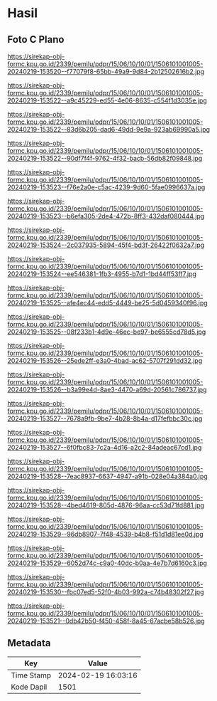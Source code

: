 # Hasil

## Foto C Plano

https://sirekap-obj-formc.kpu.go.id/2339/pemilu/pdpr/15/06/10/10/01/1506101001005-20240219-153520--f77079f8-65bb-49a9-9d84-2b12502616b2.jpg

https://sirekap-obj-formc.kpu.go.id/2339/pemilu/pdpr/15/06/10/10/01/1506101001005-20240219-153522--a9c45229-ed55-4e06-8635-c554f1d3035e.jpg

https://sirekap-obj-formc.kpu.go.id/2339/pemilu/pdpr/15/06/10/10/01/1506101001005-20240219-153522--83d6b205-dad6-49dd-9e9a-923ab69990a5.jpg

https://sirekap-obj-formc.kpu.go.id/2339/pemilu/pdpr/15/06/10/10/01/1506101001005-20240219-153522--90df7f4f-9762-4f32-bacb-56db82f09848.jpg

https://sirekap-obj-formc.kpu.go.id/2339/pemilu/pdpr/15/06/10/10/01/1506101001005-20240219-153523--f76e2a0e-c5ac-4239-9d60-5fae0996637a.jpg

https://sirekap-obj-formc.kpu.go.id/2339/pemilu/pdpr/15/06/10/10/01/1506101001005-20240219-153523--b6efa305-2de4-472b-8ff3-432daf080444.jpg

https://sirekap-obj-formc.kpu.go.id/2339/pemilu/pdpr/15/06/10/10/01/1506101001005-20240219-153524--2c037935-5894-45f4-bd3f-26422f0632a7.jpg

https://sirekap-obj-formc.kpu.go.id/2339/pemilu/pdpr/15/06/10/10/01/1506101001005-20240219-153524--ee546381-1fb3-4955-b7d1-1bd44ff53ff7.jpg

https://sirekap-obj-formc.kpu.go.id/2339/pemilu/pdpr/15/06/10/10/01/1506101001005-20240219-153525--afe4ec44-edd5-4449-be25-5d0459340f96.jpg

https://sirekap-obj-formc.kpu.go.id/2339/pemilu/pdpr/15/06/10/10/01/1506101001005-20240219-153525--08f233b1-4d9e-46ec-be97-be6555cd78d5.jpg

https://sirekap-obj-formc.kpu.go.id/2339/pemilu/pdpr/15/06/10/10/01/1506101001005-20240219-153526--25ede2ff-e3a0-4bad-ac62-5707f291dd32.jpg

https://sirekap-obj-formc.kpu.go.id/2339/pemilu/pdpr/15/06/10/10/01/1506101001005-20240219-153526--b3a99e4d-8ae3-4470-a69d-20561c786737.jpg

https://sirekap-obj-formc.kpu.go.id/2339/pemilu/pdpr/15/06/10/10/01/1506101001005-20240219-153527--7678a9fb-9be7-4b28-8b4a-d17fefbbc30c.jpg

https://sirekap-obj-formc.kpu.go.id/2339/pemilu/pdpr/15/06/10/10/01/1506101001005-20240219-153527--6f0fbc83-7c2a-4d16-a2c2-84adeac67cd1.jpg

https://sirekap-obj-formc.kpu.go.id/2339/pemilu/pdpr/15/06/10/10/01/1506101001005-20240219-153528--7eac8937-6637-4947-a91b-028e04a384a0.jpg

https://sirekap-obj-formc.kpu.go.id/2339/pemilu/pdpr/15/06/10/10/01/1506101001005-20240219-153528--4bed4619-805d-4876-96aa-cc53d71fd881.jpg

https://sirekap-obj-formc.kpu.go.id/2339/pemilu/pdpr/15/06/10/10/01/1506101001005-20240219-153529--96db8907-7f48-4539-b4b8-f51d1d81ee0d.jpg

https://sirekap-obj-formc.kpu.go.id/2339/pemilu/pdpr/15/06/10/10/01/1506101001005-20240219-153529--6052d74c-c9a0-40dc-b0aa-4e7b7d6160c3.jpg

https://sirekap-obj-formc.kpu.go.id/2339/pemilu/pdpr/15/06/10/10/01/1506101001005-20240219-153530--fbc07ed5-52f0-4b03-992a-c74b48302f27.jpg

https://sirekap-obj-formc.kpu.go.id/2339/pemilu/pdpr/15/06/10/10/01/1506101001005-20240219-153521--0db42b50-f450-458f-8a45-67acbe58b526.jpg


## Metadata

| Key        | Value               |
| ---------- | ------------------- |
| Time Stamp | 2024-02-19 16:03:16 |
| Kode Dapil | 1501                |



